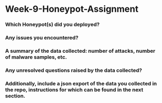 # Week-9-Honeypot-Assignment

### Which Honeypot(s) did you deployed?

### Any issues you encountered?

### A summary of the data collected: number of attacks, number of malware samples, etc.

### Any unresolved questions raised by the data collected?

### Additionally, include a json export of the data you collected in the repo, instructions for which can be found in the next section.
